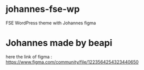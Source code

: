 # johannes-fse-wp
FSE WordPress theme with Johannes figma

# Johannes made by beapi
here the link of figma : https://www.figma.com/community/file/1223564254323440650
